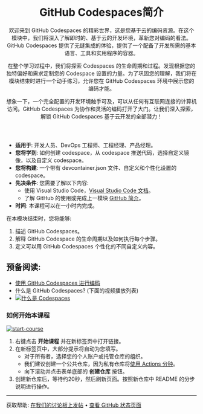 <header>

# GitHub Codespaces简介

欢迎来到 GitHub Codespaces 的精彩世界，这是您基于云的编码资源。在这个模块中，我们将深入了解即时的、基于云的开发环境，革新您对编码的看法。GitHub Codespaces 提供了无缝集成的体验，提供了一个配备了开发所需的基本语言、工具和实用程序的容器。

在整个学习过程中，我们将探索 Codespaces 的生命周期和过程。发现根据您的独特偏好和需求定制您的 Codespace 设置的力量。为了巩固您的理解，我们将在模块结束时进行一个动手练习，允许您在 GitHub Codespaces 环境中展示您的编码才能。

想象一下，一个完全配置的开发环境触手可及，可以从任何有互联网连接的计算机访问。GitHub Codespaces 为协作和灵活的编码打开了大门。让我们深入探索，解锁 GitHub Codespaces 基于云开发的全部潜力！

</header>


- **适用于**: 开发人员、DevOps 工程师、工程经理、产品经理。
- **您将学到**: 如何创建 codespace，从 codespace 推送代码，选择自定义镜像，以及自定义 codespace。
- **您将构建**: 一个带有 devcontainer.json 文件、自定义和个性化设置的 codespace。
- **先决条件**: 您需要了解以下内容:
  - 使用 Visual Studio Code，[Visual Studio Code 文档](https://code.visualstudio.com/docs)。
  - 了解 GitHub 的使用或完成上一模块 [GitHub 简介](https://github.com/WirelessLife/Mastering-GitHub-Copilot-for-Paired-Programming/blob/main/01-Introduction-to-GitHub/README.md?WT.mc_id=academic-113596-abartolo)。
- **时间**: 本课程可以在一小时内完成。

在本模块结束时，您将能够:

1. 描述 GitHub Codespaces。
2. 解释 GitHub Codespace 的生命周期以及如何执行每个步骤。
3. 定义可以用 GitHub Codespaces 个性化的不同自定义内容。


## 预备阅读: 

- [使用 GitHub Codespaces 进行编码](https://learn.microsoft.com/training/modules/code-with-github-codespaces/?WT.mc_id=academic-113596-abartolo)
- 什么是 GitHub Codespaces? (下面的视频播放列表)
- [![什么是 Codespaces](https://img.youtube.com/vi/ozuDPmcC1io/0.jpg)](https://www.youtube.com/watch?v=ozuDPmcC1io&list=PLmsFUfdnGr3wTl-NCblzcrEv2lFSX975-)



### 如何开始本课程

<!-- For start course, run in JavaScript:
'https://github.com/new?' + new URLSearchParams({
  template_owner: 'skills',
  template_name: 'code-with-codespaces',
  owner: '@me',
  name: 'skills-code-with-codespaces',
  description: 'My clone repository',
  visibility: 'public',
}).toString()
-->

[![start-course](https://user-images.githubusercontent.com/1221423/235727646-4a590299-ffe5-480d-8cd5-8194ea184546.svg)](https://github.com/new?template_owner=skills&template_name=code-with-codespaces&owner=%40me&name=skills-code-with-codespaces&description=My+clone+repository&visibility=public)

1. 右键点击 **开始课程** 并在新标签页中打开链接。
2. 在新标签页中，大部分提示将自动为您填写。
   - 对于所有者，选择您的个人账户或托管仓库的组织。
   - 我们建议创建一个公共仓库，因为私有仓库将[使用 Actions 分钟](https://docs.github.com/en/billing/managing-billing-for-github-actions/about-billing-for-github-actions?WT.mc_id=academic-113596-abartolo)。
   - 向下滚动并点击表单底部的 **创建仓库** 按钮。
3. 创建新仓库后，等待约20秒，然后刷新页面。按照新仓库中 README 的分步说明进行操作。

<footer>

<!--
  <<< 作者提示: 页脚 >>>
  添加支持链接，GitHub 状态页面，行为守则，许可链接。
-->

---

获取帮助: [在我们的讨论板上发帖](https://github.com/orgs/skills/discussions/categories/introduction-to-github) &bull; [查看 GitHub 状态页面](https://www.githubstatus.com/)